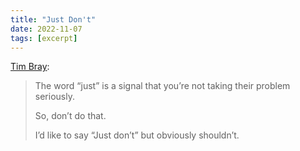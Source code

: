 ```yaml
---
title: "Just Don't"
date: 2022-11-07
tags: [excerpt]
---
```


[Tim Bray](https://www.tbray.org/ongoing/When/202x/2022/11/07/Just-Dont): 

> The word “just” is a signal that you’re not taking their problem seriously.
>
> So, don’t do that.
>
> I’d like to say “Just don’t” but obviously shouldn’t.